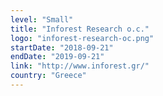 ```yaml
---
level: "Small"
title: "Inforest Research o.c."
logo: "inforest-research-oc.png"
startDate: "2018-09-21"
endDate: "2019-09-21"
link: "http://www.inforest.gr/"
country: "Greece"
---
```

